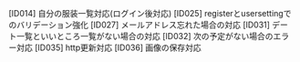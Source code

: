 [ID014] 自分の服装一覧対応(ログイン後対応)
[ID025] registerとusersettingでのバリデーション強化
[ID027] メールアドレス忘れた場合の対応
[ID031] デート一覧といいところ一覧がない場合の対応
[ID032] 次の予定がない場合のエラー対応
[ID035] http更新対応
[ID036] 画像の保存対応